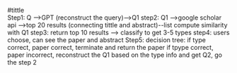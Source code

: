 #tittle<br>
    Step1: 
        Q -->GPT (reconstruct the query)-->Q1
    step2: 
        Q1 -->google scholar api -->top 20 results (connecting tittle and abstract)--list    compute similarity with Q1
    step3:
        return top 10 results --> classify to get 3-5 types
    step4:
        users choose, can see the paper and abstract
    Step5: 
        decision tree:
            if type correct, paper correct, terminate and return the paper
            if tpype correct, paper incorrect, reconstruct the Q1 based on the type info and get Q2, go the step 2



